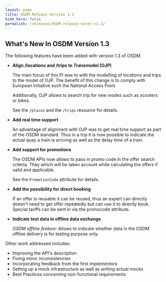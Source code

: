 ```yaml
---
layout: page
title: OSDM Release Version 1.3
hide_hero: false
permalink: /releases/OSDM-release-notes-v1.3/
---
```


## What's New In OSDM Version 1.3

The following features have been added with version 1.3 of OSDM.

- **Align /locations and /trips to Transmodel (OJP)**

  The main focus of this PI was to with the modelling of locations and trips to the model of OJP. The benefit of this change is to comply with European initiative such the National Access Point.

  Additionally, OJP allows to search trip for new modes such as scooters or bikes.

  See the `/places` and the `/trips` resource for details.

- **Add real time support**

  An advantage of alignment with OJP was to get real time support as part
  of the OSDM standard. Thus in a trip it is now possible to indicate the actual quay a train is arriving as well as the delay time of a train.

- **Add support for promotions**

  The OSDM APIs now allows to pass in promo code in the offer search criteria.
  They which will be taken account while calculating the offers if valid and applicable.

  See the `PromotionCode` attribute for details.
  
- **Add the possibility for direct booking**

  If an offer is reusable it can be reused, thus an expert can directly
  doesn't need to get offer repeatedly but can use it to directly book.
  Special tariffs can be sent in via the promocode attribute.

- **Indicate test data in offline data exchange**

  *OSDM offline feature*: Allows to indicate whether data in the OSDM offline delivery is for testing purpose only.

Other work addressed includes:

- Improving the API's description
- Fixing minor inconsistencies
- Incorporating feedback from the first implementors
- Setting up a mock infrastructure as well as writing actual mocks
- Best Practices concerning non-functional requirements
